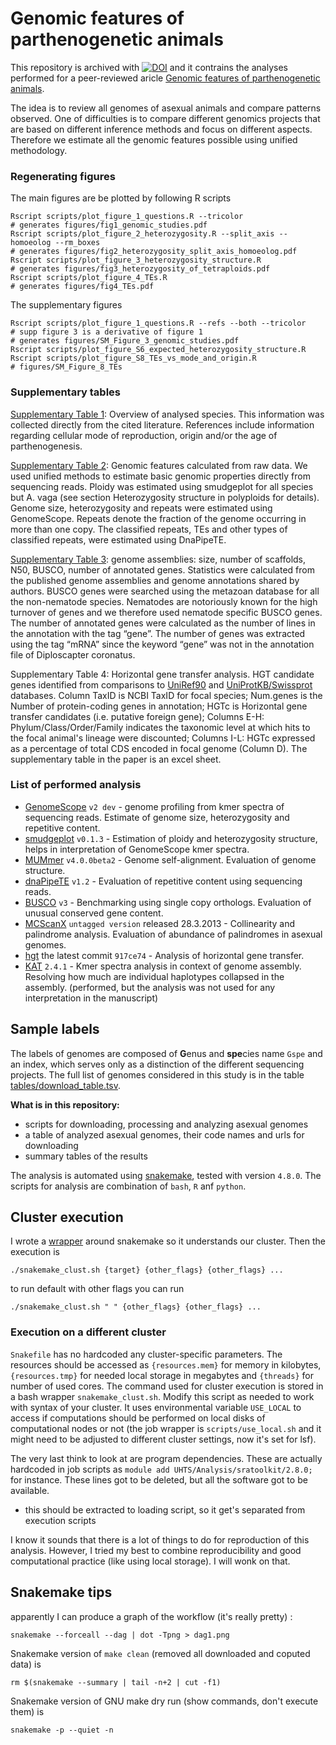 # Genomic features of parthenogenetic animals

This repository is archived with [![DOI](https://zenodo.org/badge/106611468.svg)](https://zenodo.org/badge/latestdoi/106611468) and it contrains the analyses performed for a peer-reviewed aricle [Genomic features of parthenogenetic animals](https://doi.org/10.1093/jhered/esaa031).

The idea is to review all genomes of asexual animals and compare patterns observed.
One of difficulties is to compare different genomics projects that are based on different inference methods and focus on different aspects. Therefore we estimate all the genomic features possible using unified methodology.

### Regenerating figures

The main figures are be plotted by following R scripts

```
Rscript scripts/plot_figure_1_questions.R --tricolor
# generates figures/fig1_genomic_studies.pdf
Rscript scripts/plot_figure_2_heterozygosity.R --split_axis --homoeolog --rm_boxes
# generates figures/fig2_heterozygosity_split_axis_homoeolog.pdf
Rscript scripts/plot_figure_3_heterozygosity_structure.R
# generates figures/fig3_heterozygosity_of_tetraploids.pdf
Rscript scripts/plot_figure_4_TEs.R
# generates figures/fig4_TEs.pdf
```

The supplementary figures

```
Rscript scripts/plot_figure_1_questions.R --refs --both --tricolor
# supp figure 3 is a derivative of figure 1
# generates figures/SM_Figure_3_genomic_studies.pdf
Rscript scripts/plot_figure_S6_expected_heterozygosity_structure.R
Rscript scripts/plot_figure_S8_TEs_vs_mode_and_origin.R
# figures/SM_Figure_8_TEs
```

### Supplementary tables

[Supplementary Table 1](LaTeX/SM_table_1_reproduction_modes.pdf): Overview of analysed species. This information was collected directly from the cited literature. References include information regarding cellular mode of reproduction, origin and/or the age of parthenogenesis.


[Supplementary Table 2](tables/genome_table_infered_from_reads.tsv): Genomic features calculated from raw data. We used unified methods to estimate basic genomic properties directly from sequencing reads. Ploidy was estimated using smudgeplot for all species but A. vaga (see section Heterozygosity structure in polyploids for details). Genome size, heterozygosity and repeats were estimated using GenomeScope. Repeats denote the fraction of the genome occurring in more than one copy. The classified repeats, TEs and other types of classified repeats, were estimated using DnaPipeTE.


[Supplementary Table 3](tables/assembly_table.tsv): genome assemblies: size, number of scaffolds, N50, BUSCO, number of annotated genes. Statistics were calculated from the published genome assemblies and genome annotations shared by authors. BUSCO genes were searched using the metazoan database for all the non-nematode species. Nematodes are notoriously known for the high turnover of genes and we therefore used nematode specific BUSCO genes. The number of annotated genes were calculated as the number of lines in the annotation with the tag “gene”. The number of genes was extracted using the tag “mRNA” since the keyword “gene” was not in the annotation file of Diploscapter coronatus.

Supplementary Table 4: Horizontal gene transfer analysis.
HGT candidate genes identified from comparisons to [UniRef90](tables/JOH-2020-024.S4Table.HGT_sheet1_uniref.tsv) and [UniProtKB/Swissprot](tables/JOH-2020-024.S4Table.HGT_sheet2_uniprot.tsv) databases. Column TaxID is NCBI TaxID for focal species; Num.genes is the Number of protein-coding genes in annotation; HGTc is Horizontal gene transfer candidates (i.e. putative foreign gene); Columns E-H: Phylum/Class/Order/Family indicates the taxonomic level at which hits to the focal animal's lineage were discounted; Columns I-L: HGTc expressed as a percentage of total CDS encoded in focal genome (Column D). The supplementary table in the paper is an excel sheet.

### List of performed analysis

- [GenomeScope](https://github.com/tbenavi1/genomescope) `v2 dev` - genome profiling from kmer spectra of sequencing reads. Estimate of genome size, heterozygosity and repetitive content.
- [smudgeplot](https://github.com/tbenavi1/smudgeplot) `v0.1.3` - Estimation of ploidy and heterozygosity structure, helps in interpretation of GenomeScope kmer spectra.
- [MUMmer](https://github.com/mummer4/mummer/blob/master/MANUAL.md) `v4.0.0beta2` - Genome self-alignment. Evaluation of genome structure.
- [dnaPipeTE](https://github.com/clemgoub/dnaPipeTE) `v1.2` - Evaluation of repetitive content using sequencing reads.
- [BUSCO](https://busco.ezlab.org/) `v3` - Benchmarking using single copy orthologs. Evaluation of unusual conserved gene content.
- [MCScanX](http://chibba.pgml.uga.edu/mcscan2/) `untagged version` released 28.3.2013 - Collinearity and palindrome analysis. Evaluation of abundance of palindromes in asexual genomes.
- [hgt](https://github.com/reubwn/hgt) the latest commit `917ce74` - Analysis of horizontal gene transfer.
- [KAT](https://github.com/TGAC/KAT) `2.4.1` - Kmer spectra analysis in context of genome assembly. Resolving how much are individual haplotypes collapsed in the assembly. (performed, but the analysis was not used for any interpretation in the manuscript)

## Sample labels

The labels of genomes are composed of **G**enus and **spe**cies name `Gspe` and an index, which serves only as a distinction of the different sequencing projects. The full list of genomes considered in this study is in the table [tables/download_table.tsv](tables/download_table.tsv).

**What is in this repository:**

- scripts for downloading, processing and analyzing asexual genomes
- a table of analyzed asexual genomes, their code names and urls for downloading
- summary tables of the results

The analysis is automated using [snakemake](https://snakemake.readthedocs.io/en/stable/), tested with version `4.8.0`.
The scripts for analysis are combination of `bash`, `R` anf `python`.

## Cluster execution

I wrote a [wrapper](snakemake_clust.sh) around snakemake so it understands our cluster. Then the execution is

```
./snakemake_clust.sh {target} {other_flags} {other_flags} ...
```

to run default with other flags you can run

```
./snakemake_clust.sh " " {other_flags} {other_flags} ...
```

### Execution on a different cluster

`Snakefile` has no hardcoded any cluster-specific parameters. The resources should be accessed as `{resources.mem}` for memory in kilobytes, `{resources.tmp}` for needed local storage in megabytes and `{threads}` for number of used cores. The command used for cluster execution is stored in a bash wrapper `snakemake_clust.sh`. Modify this script as needed to work with syntax of your cluster. It uses environmental variable `USE_LOCAL` to access if computations should be performed on local disks of computational nodes or not (the job wrapper is `scripts/use_local.sh` and it might need to be adjusted to different cluster settings, now it's set for lsf).

The very last think to look at are program dependencies. These are actually hardcoded in job scripts as `module add UHTS/Analysis/sratoolkit/2.8.0;` for instance. These lines got to be deleted, but all the software got to be available.

- this should be extracted to loading script, so it get's separated from execution scripts

I know it sounds that there is a lot of things to do for reproduction of this analysis. However, I tried my best to combine reproducibility and good computational practice (like using local storage). I will wonk on that.

## Snakemake tips

apparently I can produce a graph of the workflow (it's really pretty) :

```
snakemake --forceall --dag | dot -Tpng > dag1.png
```

Snakemake version of `make clean` (removed all downloaded and coputed data) is

```
rm $(snakemake --summary | tail -n+2 | cut -f1)
```

Snakemake version of GNU make dry run (show commands, don't execute them) is

```
snakemake -p --quiet -n
```
